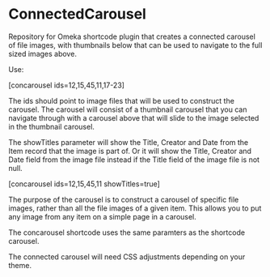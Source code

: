 ConnectedCarousel
=================

Repository for Omeka shortcode plugin that creates a connected carousel of file images, with thumbnails below that can be used to navigate to the full sized images above.

Use:

[concarousel ids=12,15,45,11,17-23]

The ids should point to image files that will be used to construct the carousel. The carousel will consist of a thumbnail carousel that  you can navigate through with a carousel above that will slide to the image selected in the thumbnail carousel.

The showTitles parameter will show the Title, Creator and Date from the Item record that the image is part of. Or it will show the Title, Creator and Date field from the image file instead if the Title field of the image file is not null.

[concarousel ids=12,15,45,11 showTitles=true]

The purpose of the carousel is to construct a carousel of specific file images, rather than all the file images of a given item. This allows you to put any image from any item on a simple page in a carousel.

The concarousel shortcode uses the same paramters as the shortcode carousel.

The connected carousel will need CSS adjustments depending on your theme.
